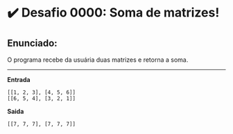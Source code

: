# :heavy_check_mark: Desafio 0000: Soma de matrizes!

## Enunciado:

O programa recebe da usuária duas matrizes e retorna a soma.

---

**Entrada**

```
[[1, 2, 3], [4, 5, 6]]
[[6, 5, 4], [3, 2, 1]]
```

**Saida**

```
[[7, 7, 7], [7, 7, 7]]
```
